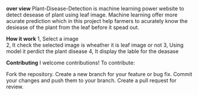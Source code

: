 **over view** 
Plant-Disease-Detection is machine learning power website to detect desease of plant using leaf image. Machine learning offer more acurate prediction which in this project help farmers to acurately know the desiease of the plant from the leaf before it spead out. 

**How it work**
1, Select a image   
2, It check the selected image is wheather it is leaf image or not 
3, Using model it perdict the plant disease 
4, It display the lable for the deasase

**Contributing**
I welcome contributions! To contribute:

Fork the repository.
Create a new branch for your feature or bug fix.
Commit your changes and push them to your branch.
Create a pull request for review.
 
